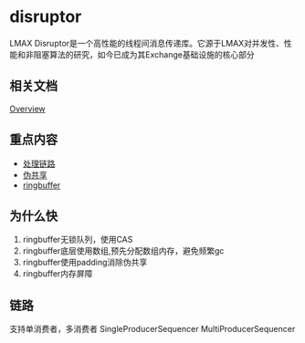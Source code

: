 # disruptor

LMAX Disruptor是一个高性能的线程间消息传递库。它源于LMAX对并发性、性能和非阻塞算法的研究，如今已成为其Exchange基础设施的核心部分

## 相关文档

[Overview](Overview.md)

## 重点内容

- [处理链路](链路.md)
- [伪共享](伪共享.md)
- [ringbuffer](ringbuffer.md)

## 为什么快

1. ringbuffer无锁队列，使用CAS
2. ringbuffer底层使用数组,预先分配数组内存，避免频繁gc    
3. ringbuffer使用padding消除伪共享
4. ringbuffer内存屏障

## 链路

支持单消费者，多消费者
SingleProducerSequencer
MultiProducerSequencer








